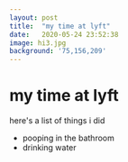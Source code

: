 ```yaml
---
layout: post
title:  "my time at lyft"
date:   2020-05-24 23:52:38
image: hi3.jpg
background: '75,156,209'
---
```

# my time at lyft

here's a list of things i did
* pooping in the bathroom
* drinking water
